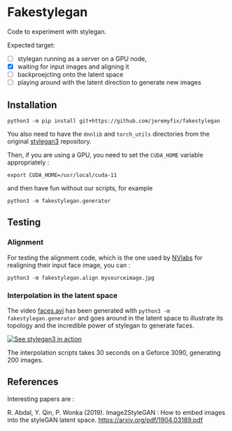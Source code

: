 # Fakestylegan

Code to experiment with stylegan.

Expected target: 

- [ ] stylegan running as a server on a GPU node, 
- [x] waiting for input images and aligning it
- [ ] backproejcting onto the latent space
- [ ] playing around with the latent direction to generate new images

## Installation

    python3 -m pip install git+https://github.com/jeremyfix/fakestylegan

You also need to have the `dnnlib` and `torch_utils` directories from the original [stylegan3](https://github.com/NVlabs/stylegan3) repository.

Then, if you are using a GPU, you need to set the `CUDA_HOME` variable appropriately :  

```
export CUDA_HOME=/usr/local/cuda-11
```

and then have fun without our scripts, for example 

    python3 -m fakestylegan.generator

## Testing

### Alignment

For testing the alignment code, which is the one used by [NVlabs](https://github.com/NVlabs/ffhq-dataset/blob/master/download_ffhq.py) for realigning their input face image, you can :

    python3 -m fakestylegan.align mysourceimage.jpg

### Interpolation in the latent space

The video [faces.avi](./examples/faces.avi) has been generated with `python3 -m fakestylegan.generator` and goes around in the
latent space to illustrate its topology and the incredible power of stylegan to generate faces.

[![See stylegan3 in action](https://img.youtube.com/vi/xNXCXO3LpEI/hqdefault.jpg)](https://youtu.be/xNXCXO3LpEI)

The interpolation scripts takes 30 seconds on a Geforce 3090, generating 200 images.

## References

Interesting papers are :

R. Abdal, Y. Qin, P. Wonka (2019). Image2StyleGAN : How to embed images into the styleGAN latent space. https://arxiv.org/pdf/1904.03189.pdf
